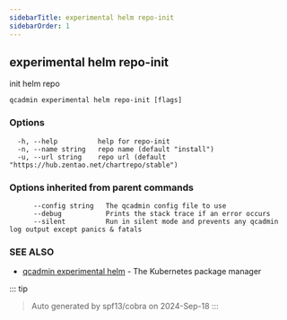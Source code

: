 ```yaml
---
sidebarTitle: experimental helm repo-init
sidebarOrder: 1
---
```


## experimental helm repo-init

init helm repo

```
qcadmin experimental helm repo-init [flags]
```

### Options

```
  -h, --help          help for repo-init
  -n, --name string   repo name (default "install")
  -u, --url string    repo url (default "https://hub.zentao.net/chartrepo/stable")
```

### Options inherited from parent commands

```
      --config string   The qcadmin config file to use
      --debug           Prints the stack trace if an error occurs
      --silent          Run in silent mode and prevents any qcadmin log output except panics & fatals
```

### SEE ALSO

* [qcadmin experimental helm](experimental_helm.md)	 - The Kubernetes package manager

::: tip
>Auto generated by spf13/cobra on 2024-Sep-18
:::